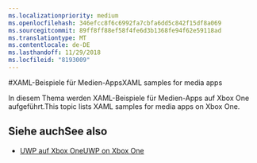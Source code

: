 ```yaml
---
ms.localizationpriority: medium
ms.openlocfilehash: 346efcc8f6c6992fa7cbfa6dd5c842f15df8a069
ms.sourcegitcommit: 89ff8ff88ef58f4fe6d3b1368fe94f62e59118ad
ms.translationtype: MT
ms.contentlocale: de-DE
ms.lasthandoff: 11/29/2018
ms.locfileid: "8193009"
---
```

#<a name="xaml-samples-for-media-apps"></a><span data-ttu-id="06b1d-101">XAML-Beispiele für Medien-Apps</span><span class="sxs-lookup"><span data-stu-id="06b1d-101">XAML samples for media apps</span></span>

<span data-ttu-id="06b1d-102">In diesem Thema werden XAML-Beispiele für Medien-Apps auf Xbox One aufgeführt.</span><span class="sxs-lookup"><span data-stu-id="06b1d-102">This topic lists XAML samples for media apps on Xbox One.</span></span>

## <a name="see-also"></a><span data-ttu-id="06b1d-103">Siehe auch</span><span class="sxs-lookup"><span data-stu-id="06b1d-103">See also</span></span>
- [<span data-ttu-id="06b1d-104">UWP auf Xbox One</span><span class="sxs-lookup"><span data-stu-id="06b1d-104">UWP on Xbox One</span></span>](index.md)
